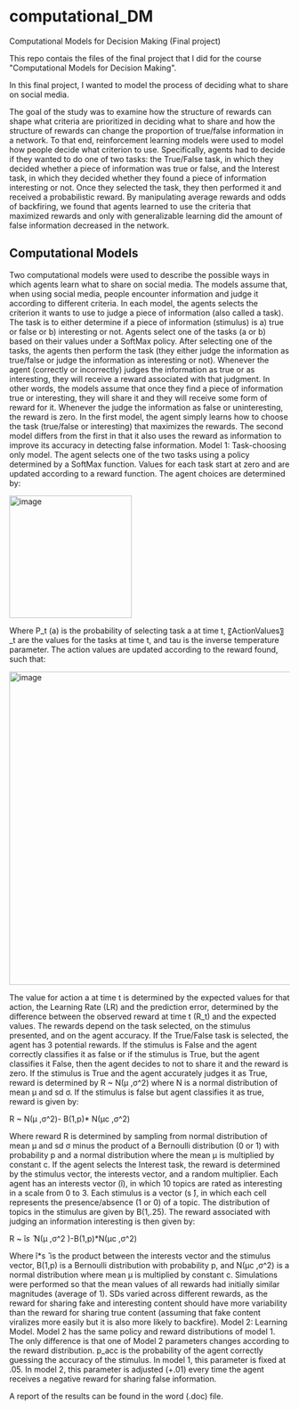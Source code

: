 # computational_DM
Computational Models for Decision Making (Final project)

This repo contais the files of the final project that I did for the course "Computational Models for Decision Making".

In this final project, I wanted to model the process of deciding what to share on social media. 

The goal of the study was to examine how the structure of rewards can shape what criteria are prioritized in deciding what to share and how the structure of rewards can change the proportion of true/false information in a network. To that end, reinforcement learning models were used to model how people decide what criterion to use. Specifically, agents had to decide if they wanted to do one of two tasks: the True/False task, in which they decided whether a piece of information was true or false, and the Interest task, in which they decided whether they found a piece of information interesting or not. Once they selected the task, they then performed it and received a probabilistic reward. By manipulating average rewards and odds of backfiring, we found that agents learned to use the criteria that maximized rewards and only with generalizable learning did the amount of false information decreased in the network.

## Computational Models
Two computational models were used to describe the possible ways in which agents learn what to share on social media. The models assume that, when using social media, people encounter information and judge it according to different criteria. In each model, the agents selects the criterion it wants to use to judge a piece of information (also called a task). The task is to either determine if a piece of information (stimulus) is a) true or false or b) interesting or not. Agents select one of the tasks (a or b) based on their values under a SoftMax policy. After selecting one of the tasks, the agents then perform the task (they either judge the information as true/false or judge the information as interesting or not). Whenever the agent (correctly or incorrectly) judges the information as true or as interesting, they will receive a reward associated with that judgment. In other words, the models assume that once they find a piece of information true or interesting, they will share it and they will receive some form of reward for it. Whenever the judge the information as false or uninteresting, the reward is zero. 
In the first model, the agent simply learns how to choose the task (true/false or interesting) that maximizes the rewards. The second model differs from the first in that it also uses the reward as information to improve its accuracy in detecting false information. 
 Model 1: Task-choosing only model. The agent selects one of the two tasks using a policy determined by a SoftMax function. Values for each task start at zero and are updated according to a reward function. The agent choices are determined by:
 
<img width="220" alt="image" src="https://user-images.githubusercontent.com/43184812/220168250-1e374379-ae9d-4d09-ac41-37312d54d368.png">

Where P_t (a) is the probability of selecting task a at time t, 〖ActionValues〗_t are the values for the tasks at time t, and tau is the inverse temperature parameter. The action values are updated according to the reward found, such that:

<img width="563" alt="image" src="https://user-images.githubusercontent.com/43184812/220168294-86e13136-1d82-4632-8467-b7f48f68e50b.png">

The value for action a at time t is determined by the expected values for that action, the Learning Rate (LR) and the prediction error, determined by the difference between the observed reward at time t (R_t) and the expected values.
The rewards depend on the task selected, on the stimulus presented, and on the agent accuracy. If the True/False task is selected, the agent has 3 potential rewards. If the stimulus is False and the agent correctly classifies it as false or if the stimulus is True, but the agent classifies it False, then the agent decides to not to share it and the reward is zero. If the stimulus is True and the agent accurately judges it as True, reward is determined by R ~ N(μ ,σ^2) where N is a normal distribution of mean μ and sd σ. If the stimulus is false but agent classifies it as true, reward is given by:
 
 R ~ N(μ ,σ^2)- B(1,p)* N(μc ,σ^2) 

Where reward R is determined by sampling from normal distribution of mean μ and sd σ minus the product of a Bernoulli distribution (0 or 1) with probability p and a normal distribution where the mean μ is multiplied by constant c.
If the agent selects the Interest task, the reward is determined by the stimulus vector, the interests vector, and a random multiplier. Each agent has an interests vector (î), in which 10 topics are rated as interesting in a scale from 0 to 3. Each stimulus is a vector (s ̂), in which each cell represents the presence/absence (1 or 0) of a topic. The distribution of topics in the stimulus are given by B(1,.25). The reward associated with judging an information interesting is then given by:

R ~ î*s ̂* N(μ ,σ^2 )-B(1,p)*N(μc ,σ^2)

Where î*s ̂ is the product between the interests vector and the stimulus vector, B(1,p) is a Bernoulli distribution with probability p, and N(μc ,σ^2) is a normal distribution where mean μ is multiplied by constant c.
Simulations were performed so that the mean values of all rewards had initially similar magnitudes (average of 1). SDs varied across different rewards, as the reward for sharing fake and interesting content should have more variability than the reward for sharing true content (assuming that fake content viralizes more easily but it is also more likely to backfire).
Model 2: Learning Model. Model 2 has the same policy and reward distributions of model 1. The only difference is that one of Model 2 parameters changes according to the reward distribution. p_acc is the probability of the agent correctly guessing the accuracy of the stimulus. In model 1, this parameter is fixed at .05. In model 2, this parameter is adjusted (+.01) every time the agent receives a negative reward for sharing false information.

A report of the results can be found in the word (.doc) file. 
